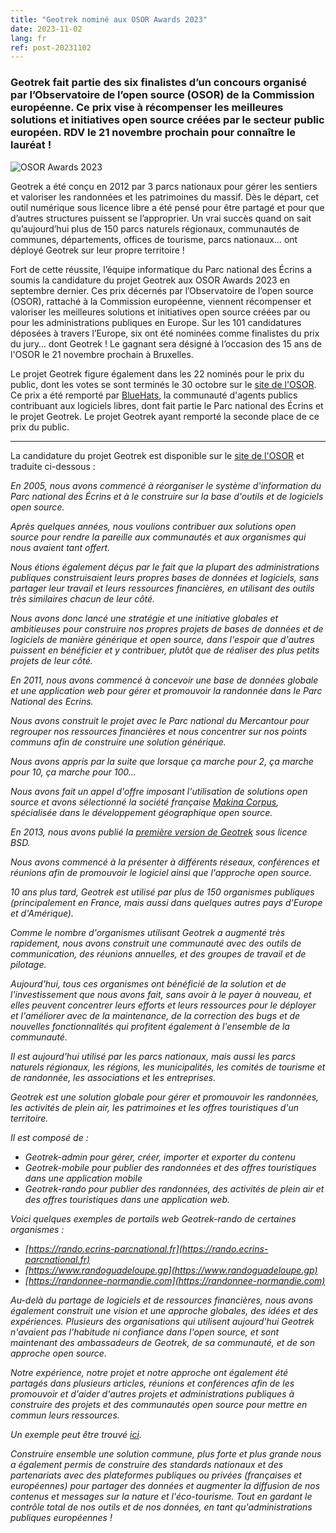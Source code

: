 ```yaml
---
title: "Geotrek nominé aux OSOR Awards 2023"
date: 2023-11-02
lang: fr
ref: post-20231102
---
```


<h3>
  Geotrek fait partie des six finalistes d’un concours organisé par l’Observatoire de l’open source (OSOR) de la Commission européenne. 
  Ce prix vise à récompenser les meilleures solutions et initiatives open source créées par le secteur public européen. 
  RDV le 21 novembre prochain pour connaître le lauréat !
</h3>

<p>
  <img alt="OSOR Awards 2023" src="https://www.ecrins-parcnational.fr/sites/ecrins-parcnational.com/files/styles/pleine_page/public/article/23038/body/g39489.png" title="OSOR Awards 2023"/>
</p>
<p>
  Geotrek a été conçu en 2012 par 3 parcs nationaux pour gérer les sentiers et valoriser les randonnées et les patrimoines du massif. 
  Dès le départ, cet outil numérique sous licence libre a été pensé pour être partagé et pour que d’autres structures puissent se l’approprier. 
  Un vrai succès quand on sait qu’aujourd’hui plus de 150 parcs naturels régionaux, communautés de communes, départements, offices de tourisme, parcs nationaux… ont déployé Geotrek sur leur propre territoire !
</p>
<p>
  Fort de cette réussite, l’équipe informatique du Parc national des Écrins a soumis la candidature du projet Geotrek aux OSOR Awards 2023 en septembre dernier. 
  Ces prix décernés par l’Observatoire de l’open source (OSOR), rattaché à la Commission européenne, viennent récompenser et valoriser les meilleures solutions et initiatives open source créées par ou pour les administrations publiques en Europe. Sur les 101 candidatures déposées à travers l’Europe, six ont été nominées comme finalistes du prix du jury… dont Geotrek ! 
  Le gagnant sera désigné à l’occasion des 15 ans de l'OSOR le 21 novembre prochain à Bruxelles.
</p>

<!--more-->

<p>
  Le projet Geotrek figure également dans les 22 nominés pour le prix du public, dont les votes se sont terminés le 30 octobre sur le <a href="https://joinup.ec.europa.eu/collection/open-source-observatory-osor/osor-community-award-2023-voting" target="_blank">site de l'OSOR</a>.
  Ce prix a été remporté par <a href="https://code.gouv.fr/fr/bluehats/" target="_blank">BlueHats</a>, la communauté d'agents publics contribuant aux logiciels libres, dont fait partie le Parc national des Écrins et le projet Geotrek. 
  Le projet Geotrek ayant remporté la seconde place de ce prix du public.
</p>
<hr>

La candidature du projet Geotrek est disponible sur le [site de l'OSOR](https://joinup.ec.europa.eu/collection/open-source-observatory-osor/geotrek) et traduite ci-dessous : 

_En 2005, nous avons commencé à réorganiser le système d'information du Parc national des Écrins et à le construire sur la base d'outils et de logiciels open source._

_Après quelques années, nous voulions contribuer aux solutions open source pour rendre la pareille aux communautés et aux organismes qui nous avaient tant offert._

_Nous étions également déçus par le fait que la plupart des administrations publiques construisaient leurs propres bases de données et logiciels, sans partager leur travail et leurs ressources financières, 
en utilisant des outils très similaires chacun de leur côté._

_Nous avons donc lancé une stratégie et une initiative globales et ambitieuses pour construire nos propres projets de bases de données et de logiciels de manière générique et open source, 
dans l'espoir que d'autres puissent en bénéficier et y contribuer, plutôt que de réaliser des plus petits projets de leur côté._

_En 2011, nous avons commencé à concevoir une base de données globale et une application web pour gérer et promouvoir la randonnée dans le Parc National des Ecrins._

_Nous avons construit le projet avec le Parc national du Mercantour pour regrouper nos ressources financières et nous concentrer sur nos points communs afin de construire une solution générique._

_Nous avons appris par la suite que lorsque ça marche pour 2, ça marche pour 10, ça marche pour 100..._

_Nous avons fait un appel d'offre imposant l'utilisation de solutions open source et avons sélectionné la société française [Makina Corpus](https://makina-corpus.com), spécialisée dans le développement géographique open source._

_En 2013, nous avons publié la [première version de Geotrek](https://github.com/GeotrekCE/Geotrek-admin) sous licence BSD._

_Nous avons commencé à la présenter à différents réseaux, conférences et réunions afin de promouvoir le logiciel ainsi que l'approche open source._

_10 ans plus tard, Geotrek est utilisé par plus de 150 organismes publiques (principalement en France, mais aussi dans quelques autres pays d'Europe et d'Amérique)._

_Comme le nombre d'organismes utilisant Geotrek a augmenté très rapidement, nous avons construit une communauté avec des outils de communication, des réunions annuelles, et des groupes de travail et de pilotage._

_Aujourd'hui, tous ces organismes ont bénéficié de la solution et de l'investissement que nous avons fait, sans avoir à le payer à nouveau, 
et elles peuvent concentrer leurs efforts et leurs ressources pour le déployer et l'améliorer avec de la maintenance, de la correction des bugs et de nouvelles fonctionnalités qui profitent également à l'ensemble de la communauté._

_Il est aujourd'hui utilisé par les parcs nationaux, mais aussi les parcs naturels régionaux, les régions, les municipalités, les comités de tourisme et de randonnée, les associations et les entreprises._

_Geotrek est une solution globale pour gérer et promouvoir les randonnées, les activités de plein air, les patrimoines et les offres touristiques d'un territoire._

_Il est composé de :_
<i>
- Geotrek-admin pour gérer, créer, importer et exporter du contenu
- Geotrek-mobile pour publier des randonnées et des offres touristiques dans une application mobile
- Geotrek-rando pour publier des randonnées, des activités de plein air et des offres touristiques dans une application web.

_Voici quelques exemples de portails web Geotrek-rando de certaines organismes :_
<i>
- [https://rando.ecrins-parcnational.fr](https://rando.ecrins-parcnational.fr)
- [https://www.randoguadeloupe.gp](https://www.randoguadeloupe.gp)
- [https://randonnee-normandie.com](https://randonnee-normandie.com)

_Au-delà du partage de logiciels et de ressources financières, nous avons également construit une vision et une approche globales, des idées et des expériences. 
Plusieurs des organisations qui utilisent aujourd'hui Geotrek n'avaient pas l'habitude ni confiance dans l'open source, et sont maintenant des ambassadeurs de Geotrek, de sa communauté, et de son approche open source._

_Notre expérience, notre projet et notre approche ont également été partagés dans plusieurs articles, réunions et conférences afin de les promouvoir et d'aider d'autres projets 
et administrations publiques à construire des projets et des communautés open source pour mettre en commun leurs ressources._

_Un exemple peut être trouvé [ici](https://joinup.ec.europa.eu/collection/open-source-observatory-osor/news/open-source-management-and-exploring-national-parks)._

_Construire ensemble une solution commune, plus forte et plus grande nous a également permis de construire des standards nationaux et des partenariats avec des plateformes publiques ou privées (françaises et européennes) pour partager des données et augmenter la diffusion de nos contenus et messages sur la nature et l'éco-tourisme. 
Tout en gardant le contrôle total de nos outils et de nos données, en tant qu'administrations publiques européennes !_

